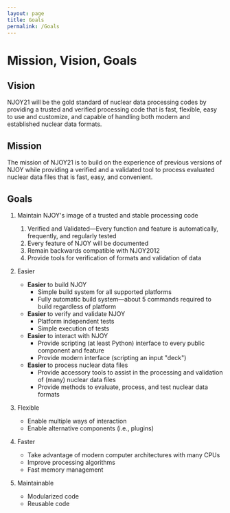 ```yaml
---
layout: page
title: Goals
permalink: /Goals
---
```

# Mission, Vision, Goals

## Vision
NJOY21 will be the gold standard of nuclear data processing codes by providing a
trusted and verified processing code that is fast, flexible, easy to use and 
customize, and capable of handling both modern and established nuclear data 
formats. 

## Mission
The mission of NJOY21 is to build on the experience of previous versions of NJOY
while providing a verified and a validated tool to process evaluated nuclear
data files that is fast, easy, and convenient.

## Goals
 1. Maintain NJOY's image of a trusted and stable processing code

    1. Verified and Validated—Every function and feature is automatically,
    frequently, and regularly tested
    2. Every feature of NJOY will be documented
    3. Remain backwards compatible with NJOY2012
    4. Provide tools for verification of formats and validation of data

 2. Easier
    * **Easier** to build NJOY
        * Simple build system for all supported platforms
        * Fully automatic build system—about 5 commands required to build
        regardless of platform
    * **Easier** to verify and validate NJOY
      * Platform independent tests
      * Simple execution of tests
    * **Easier** to interact with NJOY
      * Provide scripting (at least Python) interface to every public component
          and feature
      * Provide modern interface (scripting an input "deck")
    * **Easier** to process nuclear data files
      * Provide accessory tools to assist in the processing and validation of
          (many) nuclear data files
      * Provide methods to evaluate, process, and test nuclear data formats


 3. Flexible

    * Enable multiple ways of interaction
    * Enable alternative components (i.e., plugins)

 4. Faster
    * Take advantage of modern computer architectures with many CPUs
    * Improve processing algorithms
    * Fast memory management

 5. Maintainable
    * Modularized code
    * Reusable code
